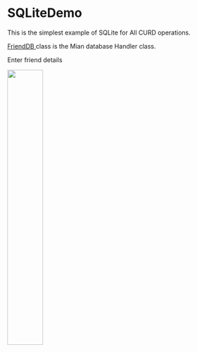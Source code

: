# SQLiteDemo
This is the simplest example of SQLite for All CURD operations.

<a href="https://github.com/github/linguist#syntax-highlighting">FriendDB </a> class is the Mian database Handler class.



Enter friend details

<img  src="https://github.com/sunilparmar04/SQLiteDemo/blob/master/ScreenShots/output.png " width="40%">

